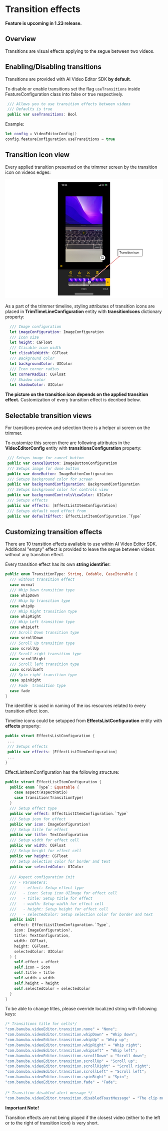 # Transition effects

 **Feature is upcoming in 1.23 release.**

 ## Overview

 Transitions are visual effects applying to the segue between two videos.

 ## Enabling/Disabling transitions

 Transitions are provided with AI Video Editor SDK **by default**.

 To disable or enable transitions set the flag ```useTransitions``` inside FeatureConfiguration class into false or true respectively. 
 
 ``` swift
  /// Allows you to use transition effects between videos
  /// Defaults is true
  public var useTransitions: Bool
 ```
 
 Example:
 
 ``` swift
 let config = VideoEditorConfig()
 config.featureConfiguration.useTransitions = true
 ```

 ## Transition icon view

 Every applied transition presented on the trimmer screen by the transition icon on videos edges:

 ![img](screenshots/transitions_1.png)

 As a part of the trimmer timeline, styling attributes of transition icons are placed in **TrimTimeLineConfiguration** entity with **transitionIcons** dictionary property:

``` swift
  /// Image configuration
  let imageConfiguration: ImageConfiguration
  /// Icon size
  let height: CGFloat
  /// Clicable icon width
  let clicableWidth: CGFloat
  /// Background color
  let backgroundColor: UIColor
  /// Icon corner radius
  let cornerRadius: CGFloat
  /// Shadow color
  let shadowColor: UIColor
```

 **The picture on the transition icon depends on the applied transition effect.** Customization of every transition effect is decribed below. 

 ## Selectable transition views

 For transitions preview and selection there is a helper ui screen on the trimmer. 

 To customize this screen there are following attributes in the **VideoEditorConfig** entity with **transitionsConfiguration** property:

 ``` swift
  /// Setups image for cancel button
  public var cancelButton: ImageButtonConfiguration
  /// Setups image for done button
  public var doneButton: ImageButtonConfiguration
  /// Setups background color for screen
  public var backgroundConfiguration: BackgroundConfiguration
  /// Setups background color for controls view
  public var backgroundControlsViewColor: UIColor
  /// Setups effects
  public var effects: [EffectListItemConfiguration]
  /// Setups default need effect from
  public var defaultEffect: EffectListItemConfiguration.`Type`
 ```

 ## Customizing transition effects

 There are 10 transition effects available to use within AI Video Editor SDK. Additional "empty" effect is provided to leave the segue between videos without any transition effect.

 Every transition effect has its own **string identifier**: 

``` swift
public enum TransitionType: String, Codable, CaseIterable {
  /// without transition effect
  case normal
  /// Whip Down transition type
  case whipDown
  /// Whip Up transition type
  case whipUp
  /// Whip Right transition type
  case whipRight
  /// Whip Left transition type
  case whipLeft
  /// Scroll Down transition type
  case scrollDown
  /// Scroll Up transition type
  case scrollUp
  /// Scroll right transition type
  case scrollRight
  /// Scroll left transition type
  case scrollLeft
  /// Spin right transition type
  case spinRight
  /// Fade  transition type
  case fade
}
```

 The identifier is used in naming of the ios resources related to every transition effect icon.

 Timeline icons could be setupped from **EffectsListConfiguration** entity with **effects** property:
 
 ``` swift
 public struct EffectsListConfiguration {
  ...
  /// Setups effects
  public var effects: [EffectListItemConfiguration]
  ...
}
```

EffectListItemConfiguration has the following structure:

``` swift
public struct EffectListItemConfiguration {
  public enum `Type`: Equatable {
    case aspect(AspectRatio)
    case transition(TransitionType)
  }
  /// Setup effect type
  public var effect: EffectListItemConfiguration.`Type`
  /// Setup icon for effect
  public var icon: ImageConfiguration?
  /// Setup title for effect
  public var title: TextConfiguration
  /// Setup width for effect cell
  public var width: CGFloat
  /// Setup height for effect cell
  public var height: CGFloat
  /// Setup selection color for border and text
  public var selectedColor: UIColor
  
  /// Aspect сonfiguration init
  /// - Parameters:
  ///   - effect: Setup effect type
  ///   - icon: Setup icon UIImage for effect cell
  ///   - title: Setup title for effect
  ///   - width: Setup width for effect cell
  ///   - height: Setup height for effect cell
  ///   - selectedColor: Setup selection color for border and text
  public init(
    effect: EffectListItemConfiguration.`Type`,
    icon: ImageConfiguration?,
    title: TextConfiguration,
    width: CGFloat,
    height: CGFloat,
    selectedColor: UIColor
  ) {
    self.effect = effect
    self.icon = icon
    self.title = title
    self.width = width
    self.height = height
    self.selectedColor = selectedColor
  }
}
```
To be able to change titles, please override localized string with following keys:

``` swift
/* Transitions title for cells*/
"com.banuba.videoEditor.transition.none" = "None";
"com.banuba.videoEditor.transition.whipDown" = "Whip down";
"com.banuba.videoEditor.transition.whipUp" = "Whip up";
"com.banuba.videoEditor.transition.whipRight" = "Whip right";
"com.banuba.videoEditor.transition.whipLeft" = "Whip left";
"com.banuba.videoEditor.transition.scrollDown" = "Scroll down";
"com.banuba.videoEditor.transition.scrollUp" = "Scroll up";
"com.banuba.videoEditor.transition.scrollRight" = "Scroll right";
"com.banuba.videoEditor.transition.scrollLeft" = "Scroll left";
"com.banuba.videoEditor.transition.spinRight" = "Spin";
"com.banuba.videoEditor.transition.fade" = "Fade";

/* Transition disabled alert message */
"com.banuba.videoEditor.transition.disabledToastMessage" = "The clip must be longer than 1 sec to apply transition.";
```

 **Important Note!** 

 Transition effects are not being played if the closest video (either to the left or to the right of transition icon) is very short.
